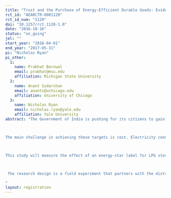 ```yaml
---
title: "Trust and the Purchase of Energy-Efficient Durable Goods: Evidence from Cooking Stoves in India"
rct_id: "AEARCTR-0001120"
rct_id_num: "1120"
doi: "10.1257/rct.1120-1.0"
date: "2016-10-16"
status: "on_going"
jel: ""
start_year: "2016-04-01"
end_year: "2017-05-31"
pi: "Nicholas Ryan"
pi_other:
  1:
    name: Prabhat Barnwal
    email: prabhat@msu.edu
    affiliation: Michigan State University
  2:
    name: Anant Sudarshan
    email: anants@uchicago.edu
    affiliation: University of Chicago
  3:
    name: Nicholas Ryan
    email: nicholas.ryan@yale.edu
    affiliation: Yale University
abstract: "The Government of India is pushing for its citizens to gain access to clean and reliable sources of energy. Presently, 300 million Indians do not have access to electricity and 800 million use relatively polluting and inconvenient fuels, firewood, crop residue, dung cakes and charcoal, for cooking. The main alternative to these fuels for cooking is liquefied petroleum gas (LPG), and the government has announced a target of 75% adoption by 2015. Nearly 15 million new consumers are signing up for LPG every year. 

The main challenge in achieving these targets is cost. Electricity connections and LPG refills are costly to citizens at market prices, and costly to government in the form of subsidies. One way to improve access while reducing cost is to increase the efficiency of energy use.  A major tool used for the promotion of efficiency in many countries is the provision of information via the labelling of appliances, in order to boost customer demand for efficiency.

This study will measure the effect of an energy-star label for LPG stoves on customer demand for more efficient models. The main research question is: Does the energy star-label effect customer decisions on which stove to buy? Furthermore, the study aims to understand the demonstrated willingness to pay for a star-labelled stove, and the level of trust in government standards.

 The research design is a field experiment that partners with the distributor networks of oil manufacturing companies (OMCs) in urban and semi-urban markets. The primary intervention will be providing customers with information on the thermal efficiency of stoves. 
"
layout: registration
---
```


